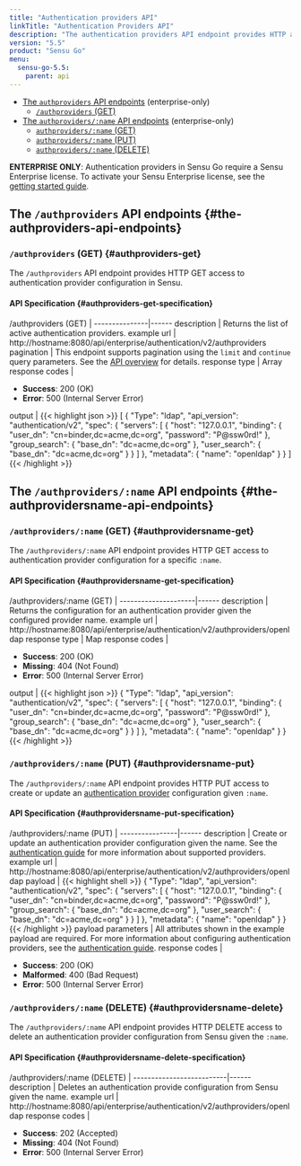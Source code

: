```yaml
---
title: "Authentication providers API"
linkTitle: "Authentication Providers API"
description: "The authentication providers API endpoint provides HTTP access to authentication provider configuration in Sensu. Here’s a reference for the authentication providers API in Sensu Go, including returning the list of active authentication providers and creating or updating an authentication provider. Read on for the full reference."
version: "5.5"
product: "Sensu Go"
menu:
  sensu-go-5.5:
    parent: api
---
```


- [The `authproviders` API endpoints](#the-authproviders-api-endpoints) (enterprise-only)
  - [`/authproviders` (GET)](#authproviders-get)
- [The `authproviders/:name` API endpoints](#the-providersname-api-endpoints) (enterprise-only)
  - [`authproviders/:name` (GET)](#providersname-get)
  - [`authproviders/:name` (PUT)](#providersname-put)
  - [`authproviders/:name` (DELETE)](#authprovidersname-delete)

**ENTERPRISE ONLY**: Authentication providers in Sensu Go require a Sensu Enterprise license. To activate your Sensu Enterprise license, see the [getting started guide][2].

## The `/authproviders` API endpoints {#the-authproviders-api-endpoints}

### `/authproviders` (GET) {#authproviders-get}

The `/authproviders` API endpoint provides HTTP GET access to authentication provider configuration in Sensu.

#### API Specification {#authproviders-get-specification}

/authproviders (GET)  | 
---------------|------
description    | Returns the list of active authentication providers.
example url    | http://hostname:8080/api/enterprise/authentication/v2/authproviders
pagination     | This endpoint supports pagination using the `limit` and `continue` query parameters. See the [API overview](../overview#pagination) for details.
response type  | Array
response codes | <ul><li>**Success**: 200 (OK)</li><li>**Error**: 500 (Internal Server Error)</li></ul>
output         | {{< highlight json >}}
[
  {
    "Type": "ldap",
    "api_version": "authentication/v2",
    "spec": {
      "servers": [
        {
          "host": "127.0.0.1",
          "binding": {
            "user_dn": "cn=binder,dc=acme,dc=org",
            "password": "P@ssw0rd!"
          },
          "group_search": {
            "base_dn": "dc=acme,dc=org"
          },
          "user_search": {
            "base_dn": "dc=acme,dc=org"
          }
        }
      ]
    },
    "metadata": {
      "name": "openldap"
    }
  }
]
{{< /highlight >}}

## The `/authproviders/:name` API endpoints {#the-authprovidersname-api-endpoints}

### `/authproviders/:name` (GET) {#authprovidersname-get}

The `/authproviders/:name` API endpoint provides HTTP GET access to authentication provider configuration for a specific `:name`.

#### API Specification {#authprovidersname-get-specification}

/authproviders/:name (GET) | 
---------------------|------
description          | Returns the configuration for an authentication provider given the configured provider name.
example url          | http://hostname:8080/api/enterprise/authentication/v2/authproviders/openldap
response type        | Map
response codes       | <ul><li>**Success**: 200 (OK)</li><li> **Missing**: 404 (Not Found)</li><li>**Error**: 500 (Internal Server Error)</li></ul>
output               | {{< highlight json >}}
{
  "Type": "ldap",
  "api_version": "authentication/v2",
  "spec": {
    "servers": [
      {
        "host": "127.0.0.1",
        "binding": {
          "user_dn": "cn=binder,dc=acme,dc=org",
          "password": "P@ssw0rd!"
        },
        "group_search": {
          "base_dn": "dc=acme,dc=org"
        },
        "user_search": {
          "base_dn": "dc=acme,dc=org"
        }
      }
    ]
  },
  "metadata": {
    "name": "openldap"
  }
}
{{< /highlight >}}

### `/authproviders/:name` (PUT) {#authprovidersname-put}

The `/authproviders/:name` API endpoint provides HTTP PUT access to create or update an [authentication provider][1] configuration given `:name`.

#### API Specification {#authprovidersname-put-specification}

/authproviders/:name (PUT) | 
----------------|------
description     | Create or update an authentication provider configuration given the name. See the [authentication guide][1] for more information about supported providers.
example url     | http://hostname:8080/api/enterprise/authentication/v2/authproviders/openldap
payload         | {{< highlight shell >}}
{
  "Type": "ldap",
  "api_version": "authentication/v2",
  "spec": {
    "servers": [
      {
        "host": "127.0.0.1",
        "binding": {
          "user_dn": "cn=binder,dc=acme,dc=org",
          "password": "P@ssw0rd!"
        },
        "group_search": {
          "base_dn": "dc=acme,dc=org"
        },
        "user_search": {
          "base_dn": "dc=acme,dc=org"
        }
      }
    ]
  },
  "metadata": {
    "name": "openldap"
  }
}
{{< /highlight >}}
payload parameters | All attributes shown in the example payload are required. For more information about configuring authentication providers, see the [authentication guide][1].
response codes  | <ul><li>**Success**: 200 (OK)</li><li>**Malformed**: 400 (Bad Request)</li><li>**Error**: 500 (Internal Server Error)</li></ul>

### `/authproviders/:name` (DELETE) {#authprovidersname-delete}

The `/authproviders/:name` API endpoint provides HTTP DELETE access to delete an authentication provider configuration from Sensu given the `:name`.

#### API Specification {#authprovidersname-delete-specification}

/authproviders/:name (DELETE) | 
--------------------------|------
description               | Deletes an authentication provide configuration from Sensu given the name.
example url               | http://hostname:8080/api/enterprise/authentication/v2/authproviders/openldap
response codes            | <ul><li>**Success**: 202 (Accepted)</li><li>**Missing**: 404 (Not Found)</li><li>**Error**: 500 (Internal Server Error)</li></ul>

[1]: ../../installation/auth
[2]: ../../getting-started/enterprise
